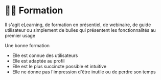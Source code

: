 # 🧑‍🎓 Formation

Il s'agit eLearning, de formation en présentiel, de webinaire, de guide utilisateur ou simplement de bulles qui présentent les fonctionnalités au premier usage

Une bonne formation

* Elle est connue des utilisateurs
* Elle est adaptée au profil
* Elle est le plus succincte possible et intuitive
* Elle ne donne pas l'impression d'être inutile ou de perdre son temps
